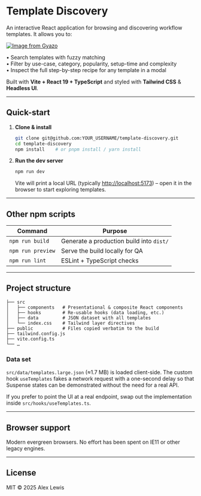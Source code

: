 # Template Discovery

An interactive React application for browsing and discovering workflow templates. It allows you to:

[![Image from Gyazo](https://i.gyazo.com/92c765126ec32df5516bcb9f8bd8c481.gif)](https://gyazo.com/92c765126ec32df5516bcb9f8bd8c481)

• Search templates with fuzzy matching  
• Filter by use-case, category, popularity, setup-time and complexity  
• Inspect the full step-by-step recipe for any template in a modal

Built with **Vite + React 19 + TypeScript** and styled with **Tailwind CSS** & **Headless UI**.

---

## Quick-start

1. **Clone & install**

   ```bash
   git clone git@github.com:YOUR_USERNAME/template-discovery.git
   cd template-discovery
   npm install    # or pnpm install / yarn install
   ```

2. **Run the dev server**

   ```bash
   npm run dev
   ```

   Vite will print a local URL (typically <http://localhost:5173>) – open it in the browser to start exploring templates.

---

## Other npm scripts

| Command           | Purpose                                  |
| ----------------- | ---------------------------------------- |
| `npm run build`   | Generate a production build into `dist/` |
| `npm run preview` | Serve the build locally for QA           |
| `npm run lint`    | ESLint + TypeScript checks               |

---

## Project structure

```tree
├── src
│   ├── components   # Presentational & composite React components
│   ├── hooks        # Re-usable hooks (data loading, etc.)
│   ├── data         # JSON dataset with all templates
│   └── index.css    # Tailwind layer directives
├── public           # Files copied verbatim to the build
├── tailwind.config.js
├── vite.config.ts
└── …
```

### Data set

`src/data/templates.large.json` (≈1.7 MB) is loaded client-side. The custom hook `useTemplates` fakes a network request with a one-second delay so that Suspense states can be demonstrated without the need for a real API.

If you prefer to point the UI at a real endpoint, swap out the implementation inside `src/hooks/useTemplates.ts`.

---

## Browser support

Modern evergreen browsers. No effort has been spent on IE11 or other legacy engines.

---

## License

MIT © 2025 Alex Lewis
